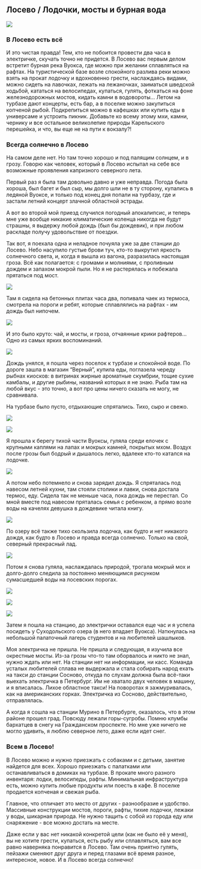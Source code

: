 ## Лосево / Лодочки, мосты и бурная вода

![](01.jpg)

### В Лосево есть всё

И это чистая правда! Тем, кто не побоится провести два часа в электричке, скучать точно не придется. В Лосево вас первым делом встретит бурная река Вуокса, где можно при желании сплавляться на рафтах. На туристической базе возле спокойного разлива реки можно взять на прокат лодочку и вдохновенно грести, наслаждаясь видами, можно сидеть на лавочках, лежать на лежаночках, заиматься шведской ходьбой, кататься на велосипедах, купаться, гулять, фоткаться на фоне железнодорожных мостов, кидать камни в водовороты… Летом на турбазе дают концерты, есть бар, а в поселке можно закупиться копченой рыбой. Подкрепиться можно в кафешках или купить еды в универсаме и устроить пикник. Добавьте ко всему этому мхи, камни, чернику и все остальное великолепие природы Карельского перешейка, и что, вы еще не на пути к вокзалу?!

### Всегда солнечно в Лосево

На самом деле нет. Но там точно хорошо и под палящим солнцем, и в грозу. Говорю как человек, который в Лосево испытал на себе все возможные проявления капризного северного лета.

Первый раз я была там довольно давно и уже неправда. Погода была хороша, был багет и был сыр, мы долго шли не в ту сторону, купались в ледяной Вуоксе, и только под конец дня попали на турбазу, где и застали летний концерт злачной областной эстрады.

А вот во второй мой приезд случился погодный апокалипсис, и теперь мне уже вообще никакие климатические коленца никогда не будут страшны, я выдержу любой дождь (был бы дождевик), и при любом раскладе получу удовольствие от  поездки.

Так вот, я поехала одна и неладное почуяла уже за две станции до Лосево. Небо насупило густые брови туч, кто-то выкрутил яркость солнечного света, и, когда я вышла из вагона, разразилась настоящая гроза. Всё как полагается: с громами и молниями, с проливным дождем и запахом мокрой пыли. Но я не растерялась и побежала прятаться под мост.

![](02.jpg)

Там я сидела на бетонных плитах часа два, попивала чаек из термоса, смотрела на пороги и ребят, которые сплавлялись на рафтах - им дождь был нипочем.

![](03.jpg)

И это было круто: чай, и мосты, и гроза, отчаянные крики рафтеров… Одно из самых ярких воспоминаний.

![](04.jpg)

Дождь унялся, я пошла через поселок к турбазе и спокойной воде. По дороге зашла в магазин “Верный”, купила еды, поглазела череду рыбнах киосков: в витринах жирные ароматные скумбрии, тощие сухие камбалы, и другие рыбины, названий которых я не знаю. Рыба там на любой вкус - это точно, а вот про цены ничего сказать не могу, не сравнивала.

На турбазе было пусто, отдыхающие спрятались. Тихо, сыро и свежо.

![](05.jpg)

![](06.jpg)

Я прошла к берегу тихой части Вуоксы, гуляла среди елочек с крупными каплями на лапах и мокрых камней, покрытых мхом. Воздух после грозы был бодрый и дышалось легко, вдалеке кто-то катался на лодочке.

![](07.jpg)

А потом небо потемнело и снова зарядил дождь. Я спряталась под навесом летней кухни, там стояли столики и лавки, снова достала термос, еду. Сидела так не меньше часа, пока дождь не перестал. Со мной вместе под навесом пряталась семья с ребенком, а прямо возле воды на качелях девушка в дождевике читала книгу.

![](08.jpg)

По озеру всё также тихо скользила лодочка, как будто и нет никакого дождя, как будто в Лосево и правда всегда солнечно. Только на свой, северный прекрасный лад.

![](09.jpg)

Потом я снова гуляла, наслаждалась природой, трогала мокрый мох и долго-долго следила за постоянно меняющимся рисунком сумасшедшей воды на лосевских порогах.

![](10.jpg)

![](11.jpg)

![](12.jpg)

Затем я пошла на станцию, до электрички оставался еще час и я успела посидеть у Суходольского озера (в него впадает Вуокса). Наткнулась на небольшой палаточный лагерь студентов и на любителей шашлыков.

Моя электричка не пришла. Не пришла и следующая, я изучила все окрестные мосты. Из-за грозы что-то там оборвалось и никто не знал, нужно ждать или нет. На станции нет ни информации, ни касс. Команда усталых любителей сплава не выдержала и стала собирать народ ехать на такси до станции Сосново, откуда по слухам должна была всё-таки выехать электричка в Петербург. Им не хватало двух человек в машину, и я вписалась. Лихое областное такси! На поворотах я зажмуривалась, как на американских горках. Электричка из Сосново, действительно, отправлялась.

А когда я сошла на станции Мурино в Петербурге, оказалось, что в этом районе прошел град. Повсюду лежали горы-сугробы. Помню клумбы бархатцев в снегу на Гражданском проспекте. Но мне уже ничего не могло удивить, я люблю северное лето, даже если идет снег.

### Всем в Лосево!

В Лосево можно и нужно приезжать с собаками и с детьми, занятие найдется для всех. Хорошо приезжать с палатками или останавливаться в домиках на турбазе. В прокате много разного инвентаря: лодки, велосипеды, рафты. Минимальная инфраструктура есть, можно купить любые продукты или поесть в кафе. В поселке продается копченая и свежая рыба.

Главное, что отличает это место от других - разнообразие и удобство. Массивные конструкции мостов, пороги, рафты, тихие лодочки, лежаки у воды, шикарная природа. Не нужно тащить с собой из города еду или снаряжение - все можно достать на месте.

Даже если у вас нет никакой конкретой цели (как не было её у меня), вы не хотите грести, купаться, есть рыбу или сплавляться, вам все равно наверняка понравится в Лосево. Там очень приятно гулять, пейзажи сменяют друг друга и перед глазами всё время разное, интересное, новое. И в Лосево всегда солнечно!